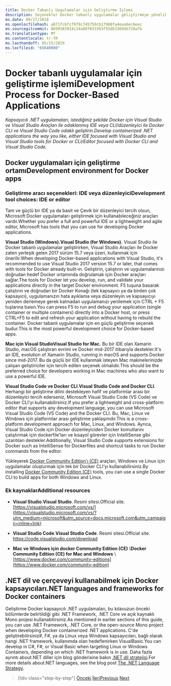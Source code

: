 ```yaml
---
title: Docker Tabanlı Uygulamalar için Geliştirme İşlemi
description: Seçenekler Docker tabanlı uygulamalar geliştirmeye yönelik üst düzey bir bakış edinin. Windows için Visual Studio, Visual Studio seçtiğiniz Mac ya da Visual Studio Code için çok platformlu destek için (Windows, Mac ve Linux) kullanarak.
ms.date: 09/27/2018
ms.openlocfilehash: a871fcbfcf079c745759cb17960fa4eaa6ec6eec
ms.sourcegitcommit: 8699383914c24a0df033393f55db3369db728a7b
ms.translationtype: MT
ms.contentlocale: tr-TR
ms.lasthandoff: 05/15/2019
ms.locfileid: "65640080"
---
```

# <a name="development-process-for-docker-based-applications"></a><span data-ttu-id="76577-104">Docker tabanlı uygulamalar için geliştirme işlemi</span><span class="sxs-lookup"><span data-stu-id="76577-104">Development Process for Docker-Based Applications</span></span>

<span data-ttu-id="76577-105">*Kapsayıcılı .NET uygulamaları, istediğiniz şekilde Docker için Visual Studio ve Visual Studio Araçları ile odaklanmış IDE veya CLI/düzenleyici ile Docker CLI ve Visual Studio Code odaklı geliştirin.*</span><span class="sxs-lookup"><span data-stu-id="76577-105">*Develop containerized .NET applications the way you like, either IDE focused with Visual Studio and Visual Studio tools for Docker or CLI/Editor focused with Docker CLI and Visual Studio Code.*</span></span>

## <a name="development-environment-for-docker-apps"></a><span data-ttu-id="76577-106">Docker uygulamaları için geliştirme ortamı</span><span class="sxs-lookup"><span data-stu-id="76577-106">Development environment for Docker apps</span></span>

### <a name="development-tool-choices-ide-or-editor"></a><span data-ttu-id="76577-107">Geliştirme aracı seçenekleri: IDE veya düzenleyici</span><span class="sxs-lookup"><span data-stu-id="76577-107">Development tool choices: IDE or editor</span></span>

<span data-ttu-id="76577-108">Tam ve güçlü bir IDE ya da basit ve Çevik bir düzenleyici tercih olsun, Microsoft Docker uygulamaları geliştirmek için kullanabileceğiniz araçları vardır.</span><span class="sxs-lookup"><span data-stu-id="76577-108">Whether you prefer a full and powerful IDE or a lightweight and agile editor, Microsoft has tools that you can use for developing Docker applications.</span></span>

<span data-ttu-id="76577-109">**Visual Studio (Windows).**</span><span class="sxs-lookup"><span data-stu-id="76577-109">**Visual Studio (for Windows).**</span></span> <span data-ttu-id="76577-110">Visual Studio ile Docker tabanlı uygulamalar geliştirirken, Visual Studio Araçları ile Docker zaten yerleşik gelen 2017 sürüm 15.7 veya üzeri, kullanmak için önerilir.</span><span class="sxs-lookup"><span data-stu-id="76577-110">When developing Docker-based applications with Visual Studio, it's recommended to use Visual Studio 2017 version 15.7 or later, that comes with tools for Docker already built-in.</span></span> <span data-ttu-id="76577-111">Geliştirin, çalıştırın ve uygulamalarınızı doğrudan hedef Docker ortamında doğrulamak için Docker araçları sağlar.</span><span class="sxs-lookup"><span data-stu-id="76577-111">The tools for Docker let you develop, run, and validate your applications directly in the target Docker environment.</span></span> <span data-ttu-id="76577-112">F5 tuşuna basarak çalıştırın ve doğrudan bir Docker Konağı (tek kapsayıcı ya da birden çok kapsayıcı), uygulamanızın hata ayıklama veya düzenleyin ve kapsayıcıyı yeniden derlemeye gerek kalmadan uygulamanızı yenilemek için CTRL + F5 tuşlarına basın.</span><span class="sxs-lookup"><span data-stu-id="76577-112">You can press F5 to run and debug your application (single container or multiple containers) directly into a Docker host, or press CTRL+F5 to edit and refresh your application without having to rebuild the container.</span></span> <span data-ttu-id="76577-113">Docker tabanlı uygulamalar için en güçlü geliştirme seçenek budur.</span><span class="sxs-lookup"><span data-stu-id="76577-113">This is the most powerful development choice for Docker-based apps.</span></span>

<span data-ttu-id="76577-114">**Mac için Visual Studio**</span><span class="sxs-lookup"><span data-stu-id="76577-114">**Visual Studio for Mac.**</span></span> <span data-ttu-id="76577-115">Bu bir IDE olan Xamarin Studio, macOS çalıştıran evrimi ve Docker mid-2017 itibarıyla destekler.</span><span class="sxs-lookup"><span data-stu-id="76577-115">It's an IDE, evolution of Xamarin Studio, running in macOS and supports Docker since mid-2017.</span></span> <span data-ttu-id="76577-116">Bu da güçlü bir IDE kullanmak isteyen Mac makinelerinizde çalışan geliştiriciler için tercih edilen seçenek olmalıdır.</span><span class="sxs-lookup"><span data-stu-id="76577-116">This should be the preferred choice for developers working in Mac machines who also want to use a powerful IDE.</span></span>

<span data-ttu-id="76577-117">**Visual Studio Code ve Docker CLI**.</span><span class="sxs-lookup"><span data-stu-id="76577-117">**Visual Studio Code and Docker CLI**.</span></span> <span data-ttu-id="76577-118">Herhangi bir geliştirme dilini destekleyen hafif ve platformlar arası bir düzenleyici tercih ederseniz, Microsoft Visual Studio Code (VS Code) ve Docker CLI'yı kullanabilirsiniz.</span><span class="sxs-lookup"><span data-stu-id="76577-118">If you prefer a lightweight and cross-platform editor that supports any development language, you can use Microsoft Visual Studio Code (VS Code) and the Docker CLI.</span></span> <span data-ttu-id="76577-119">Bu, Mac, Linux ve Windows için platformlar arası geliştirme yaklaşımdır.</span><span class="sxs-lookup"><span data-stu-id="76577-119">This is a cross-platform development approach for Mac, Linux, and Windows.</span></span> <span data-ttu-id="76577-120">Ayrıca, Visual Studio Code için Docker düzenleyiciden Docker komutlarını çalıştırmak için dockerfile'ları ve kısayol görevler için IntelliSense gibi uzantıları destekler.</span><span class="sxs-lookup"><span data-stu-id="76577-120">Additionally, Visual Studio Code supports extensions for Docker such as IntelliSense for Dockerfiles and shortcut tasks to run Docker commands from the editor.</span></span>

<span data-ttu-id="76577-121">Yükleyerek [Docker Community Edition'ı (CE)](https://www.docker.com/community-edition) araçları, Windows ve Linux için uygulamalar oluşturmak için tek bir Docker CLI'yı kullanabilirsiniz.</span><span class="sxs-lookup"><span data-stu-id="76577-121">By installing [Docker Community Edition (CE)](https://www.docker.com/community-edition) tools, you can use a single Docker CLI to build apps for both Windows and Linux.</span></span>

### <a name="additional-resources"></a><span data-ttu-id="76577-122">Ek kaynaklar</span><span class="sxs-lookup"><span data-stu-id="76577-122">Additional resources</span></span>

- <span data-ttu-id="76577-123">**Visual Studio**.</span><span class="sxs-lookup"><span data-stu-id="76577-123">**Visual Studio**.</span></span> <span data-ttu-id="76577-124">Resmi sitesi.</span><span class="sxs-lookup"><span data-stu-id="76577-124">Official site.</span></span> \
  [https://visualstudio.microsoft.com/vs/](https://visualstudio.microsoft.com/vs/?utm_medium=microsoft&utm_source=docs.microsoft.com&utm_campaign=inline+link)

- <span data-ttu-id="76577-125">**Visual Studio Code**.</span><span class="sxs-lookup"><span data-stu-id="76577-125">**Visual Studio Code**.</span></span> <span data-ttu-id="76577-126">Resmi sitesi.</span><span class="sxs-lookup"><span data-stu-id="76577-126">Official site.</span></span> \
  <https://code.visualstudio.com/download>

- <span data-ttu-id="76577-127">**Mac ve Windows için docker Community Edition (CE)** \\</span><span class="sxs-lookup"><span data-stu-id="76577-127">**Docker Community Edition (CE) for Mac and Windows** \\</span></span>
  [https://www.docker.com/community-editions](https://www.docker.com/community-edition)

## <a name="net-languages-and-frameworks-for-docker-containers"></a><span data-ttu-id="76577-128">.NET dil ve çerçeveyi kullanabilmek için Docker kapsayıcıları</span><span class="sxs-lookup"><span data-stu-id="76577-128">.NET languages and frameworks for Docker containers</span></span>

<span data-ttu-id="76577-129">Geliştirme Docker kapsayıcılı .NET uygulamaları, bu kılavuzun önceki bölümlerde belirtildiği gibi .NET Framework, .NET Core ve açık kaynaklı Mono projesi kullanabilirsiniz.</span><span class="sxs-lookup"><span data-stu-id="76577-129">As mentioned in earlier sections of this guide, you can use .NET Framework, .NET Core, or the open-source Mono project when developing Docker containerized .NET applications.</span></span> <span data-ttu-id="76577-130">C'de geliştirebilirsiniz\#, F\#, ya da Linux veya Windows kapsayıcıları, bağlı olarak hangi .NET framework, kullanımda olan hedeflenirken VisualBasic.</span><span class="sxs-lookup"><span data-stu-id="76577-130">You can develop in C\#, F\#, or Visual Basic when targeting Linux or Windows Containers, depending on which .NET framework is in use.</span></span> <span data-ttu-id="76577-131">Daha fazla ayrıntı about.NET diller için blog gönderisine bakın [.NET dil stratejisi](https://devblogs.microsoft.com/dotnet/the-net-language-strategy/).</span><span class="sxs-lookup"><span data-stu-id="76577-131">For more details about.NET languages, see the blog post [The .NET Language Strategy](https://devblogs.microsoft.com/dotnet/the-net-language-strategy/).</span></span>

>[!div class="step-by-step"]
><span data-ttu-id="76577-132">[Önceki](../architect-microservice-container-applications/using-azure-service-fabric.md)
>[İleri](docker-app-development-workflow.md)</span><span class="sxs-lookup"><span data-stu-id="76577-132">[Previous](../architect-microservice-container-applications/using-azure-service-fabric.md)
[Next](docker-app-development-workflow.md)</span></span>
